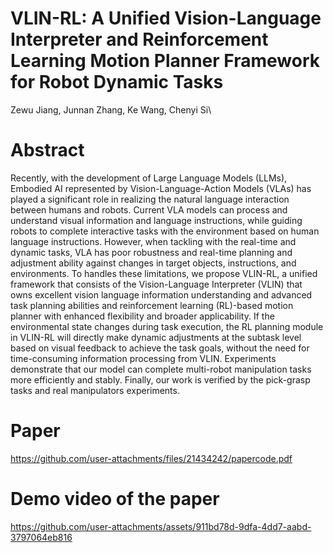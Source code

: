 # VLIN-RL: A Unified Vision-Language Interpreter and Reinforcement Learning Motion Planner Framework for Robot Dynamic Tasks
Zewu Jiang, Junnan Zhang, Ke Wang, Chenyi Si\
# Abstract
Recently, with the development of Large Language Models (LLMs), Embodied AI represented by Vision-Language-Action Models (VLAs) has played a significant role in realizing the natural language interaction between humans and robots. Current VLA models can process and understand visual information and language instructions, while guiding robots to complete interactive tasks with the environment based on human language instructions. However, when tackling with the real-time and dynamic tasks, VLA has poor robustness and real-time planning and adjustment ability against changes in target objects, instructions, and environments. To handles these limitations, we propose VLIN-RL, a unified framework that consists of the Vision-Language Interpreter (VLIN) that owns excellent vision language information understanding and advanced task planning abilities and reinforcement learning (RL)-based motion planner with enhanced flexibility and broader applicability. If the environmental state changes during task execution, the RL planning module in VLIN-RL will directly make dynamic adjustments at the subtask level based on visual feedback to achieve the task goals, without the need for time-consuming information processing from VLIN. Experiments demonstrate that our model can complete multi-robot manipulation tasks more efficiently and stably. Finally, our work is verified by the pick-grasp tasks and real manipulators experiments.
# Paper
https://github.com/user-attachments/files/21434242/papercode.pdf
# Demo video of the paper
https://github.com/user-attachments/assets/911bd78d-9dfa-4dd7-aabd-3797064eb816
